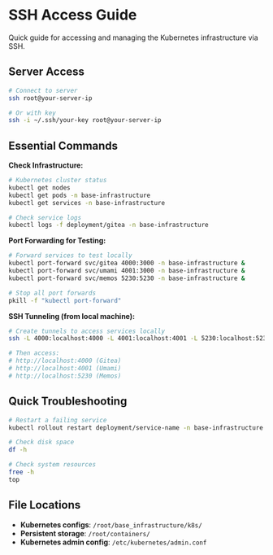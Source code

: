 # SSH Access Guide

Quick guide for accessing and managing the Kubernetes infrastructure via SSH.

## Server Access

```bash
# Connect to server
ssh root@your-server-ip

# Or with key
ssh -i ~/.ssh/your-key root@your-server-ip
```

## Essential Commands

**Check Infrastructure:**
```bash
# Kubernetes cluster status
kubectl get nodes
kubectl get pods -n base-infrastructure
kubectl get services -n base-infrastructure

# Check service logs
kubectl logs -f deployment/gitea -n base-infrastructure
```

**Port Forwarding for Testing:**
```bash
# Forward services to test locally
kubectl port-forward svc/gitea 4000:3000 -n base-infrastructure &
kubectl port-forward svc/umami 4001:3000 -n base-infrastructure &
kubectl port-forward svc/memos 5230:5230 -n base-infrastructure &

# Stop all port forwards
pkill -f "kubectl port-forward"
```

**SSH Tunneling (from local machine):**
```bash
# Create tunnels to access services locally
ssh -L 4000:localhost:4000 -L 4001:localhost:4001 -L 5230:localhost:5230 root@your-server-ip

# Then access:
# http://localhost:4000 (Gitea)
# http://localhost:4001 (Umami)  
# http://localhost:5230 (Memos)
```

## Quick Troubleshooting

```bash
# Restart a failing service
kubectl rollout restart deployment/service-name -n base-infrastructure

# Check disk space
df -h

# Check system resources  
free -h
top
```

## File Locations

- **Kubernetes configs**: `/root/base_infrastructure/k8s/`
- **Persistent storage**: `/root/containers/`
- **Kubernetes admin config**: `/etc/kubernetes/admin.conf`